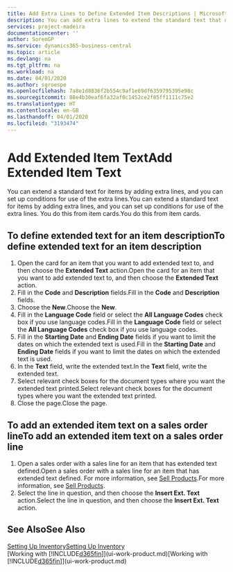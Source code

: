 ```yaml
---
title: Add Extra Lines to Define Extended Item Descriptions | Microsoft Docs
description: You can add extra lines to extend the standard text that describes an item.
services: project-madeira
documentationcenter: ''
author: SorenGP
ms.service: dynamics365-business-central
ms.topic: article
ms.devlang: na
ms.tgt_pltfrm: na
ms.workload: na
ms.date: 04/01/2020
ms.author: sgroespe
ms.openlocfilehash: 7a8e1d8836f2b554c9af1e69df6359795395e98c
ms.sourcegitcommit: 88e4b30eaf6fa32af0c1452ce2f85ff1111c75e2
ms.translationtype: HT
ms.contentlocale: en-GB
ms.lasthandoff: 04/01/2020
ms.locfileid: "3193474"
---
```

# <a name="add-extended-item-text"></a><span data-ttu-id="c68bc-103">Add Extended Item Text</span><span class="sxs-lookup"><span data-stu-id="c68bc-103">Add Extended Item Text</span></span>
<span data-ttu-id="c68bc-104">You can extend a standard text for items by adding extra lines, and you can set up conditions for use of the extra lines.</span><span class="sxs-lookup"><span data-stu-id="c68bc-104">You can extend a standard text for items by adding extra lines, and you can set up conditions for use of the extra lines.</span></span> <span data-ttu-id="c68bc-105">You do this from item cards.</span><span class="sxs-lookup"><span data-stu-id="c68bc-105">You do this from item cards.</span></span>

## <a name="to-define-extended-text-for-an-item-description"></a><span data-ttu-id="c68bc-106">To define extended text for an item description</span><span class="sxs-lookup"><span data-stu-id="c68bc-106">To define extended text for an item description</span></span>
1. <span data-ttu-id="c68bc-107">Open the card for an item that you want to add extended text to, and then choose the **Extended Text** action.</span><span class="sxs-lookup"><span data-stu-id="c68bc-107">Open the card for an item that you want to add extended text to, and then choose the **Extended Text** action.</span></span>
2. <span data-ttu-id="c68bc-108">Fill in the **Code** and **Description** fields.</span><span class="sxs-lookup"><span data-stu-id="c68bc-108">Fill in the **Code** and **Description** fields.</span></span>
3. <span data-ttu-id="c68bc-109">Choose the **New**.</span><span class="sxs-lookup"><span data-stu-id="c68bc-109">Choose the **New**.</span></span>
4. <span data-ttu-id="c68bc-110">Fill in the **Language Code** field or select the **All Language Codes** check box if you use language codes.</span><span class="sxs-lookup"><span data-stu-id="c68bc-110">Fill in the **Language Code** field or select the **All Language Codes** check box if you use language codes.</span></span>
5. <span data-ttu-id="c68bc-111">Fill in the **Starting Date** and **Ending Date** fields if you want to limit the dates on which the extended text is used.</span><span class="sxs-lookup"><span data-stu-id="c68bc-111">Fill in the **Starting Date** and **Ending Date** fields if you want to limit the dates on which the extended text is used.</span></span>
6. <span data-ttu-id="c68bc-112">In the **Text** field, write the extended text.</span><span class="sxs-lookup"><span data-stu-id="c68bc-112">In the **Text** field, write the extended text.</span></span>
7. <span data-ttu-id="c68bc-113">Select relevant check boxes for the document types where you want the extended text printed.</span><span class="sxs-lookup"><span data-stu-id="c68bc-113">Select relevant check boxes for the document types where you want the extended text printed.</span></span>
8. <span data-ttu-id="c68bc-114">Close the page.</span><span class="sxs-lookup"><span data-stu-id="c68bc-114">Close the page.</span></span>

## <a name="to-add-an-extended-item-text-on-a-sales-order-line"></a><span data-ttu-id="c68bc-115">To add an extended item text on a sales order line</span><span class="sxs-lookup"><span data-stu-id="c68bc-115">To add an extended item text on a sales order line</span></span>
1. <span data-ttu-id="c68bc-116">Open a sales order with a sales line for an item that has extended text defined.</span><span class="sxs-lookup"><span data-stu-id="c68bc-116">Open a sales order with a sales line for an item that has extended text defined.</span></span> <span data-ttu-id="c68bc-117">For more information, see [Sell Products](sales-how-sell-products.md).</span><span class="sxs-lookup"><span data-stu-id="c68bc-117">For more information, see [Sell Products](sales-how-sell-products.md).</span></span>
2. <span data-ttu-id="c68bc-118">Select the line in question, and then choose the **Insert Ext. Text** action.</span><span class="sxs-lookup"><span data-stu-id="c68bc-118">Select the line in question, and then choose the **Insert Ext. Text** action.</span></span>

## <a name="see-also"></a><span data-ttu-id="c68bc-119">See Also</span><span class="sxs-lookup"><span data-stu-id="c68bc-119">See Also</span></span>
[<span data-ttu-id="c68bc-120">Setting Up Inventory</span><span class="sxs-lookup"><span data-stu-id="c68bc-120">Setting Up Inventory</span></span>](inventory-setup-inventory.md)  
<span data-ttu-id="c68bc-121">[Working with [!INCLUDE[d365fin](includes/d365fin_md.md)]](ui-work-product.md)</span><span class="sxs-lookup"><span data-stu-id="c68bc-121">[Working with [!INCLUDE[d365fin](includes/d365fin_md.md)]](ui-work-product.md)</span></span>

